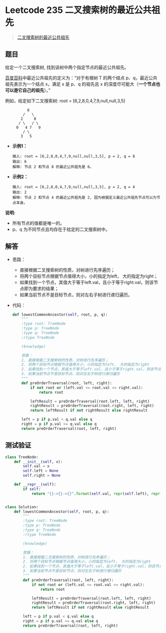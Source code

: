 # Leetcode 235 二叉搜索树的最近公共祖先

> [二叉搜索树的最近公共祖先](https://leetcode-cn.com/problems/lowest-common-ancestor-of-a-binary-search-tree/)

## 题目

给定一个二叉搜索树, 找到该树中两个指定节点的最近公共祖先。

[百度百科](https://baike.baidu.com/item/最近公共祖先/8918834?fr=aladdin)中最近公共祖先的定义为：“对于有根树 T 的两个结点 p、q，最近公共祖先表示为一个结点 x，满足 x 是 p、q 的祖先且 x 的深度尽可能大（**一个节点也可以是它自己的祖先**）。”

例如，给定如下二叉搜索树: root = [6,2,8,0,4,7,9,null,null,3,5]

```
          6
        /   \
       2     8
      / \   / \
     0   4 7   9
        / \
       3   5
```

- **示例1：**

  ```
  输入: root = [6,2,8,0,4,7,9,null,null,3,5], p = 2, q = 8
  输出: 6 
  解释: 节点 2 和节点 8 的最近公共祖先是 6。
  ```

- **示例2：**

  ```
  输入: root = [6,2,8,0,4,7,9,null,null,3,5], p = 2, q = 4
  输出: 2
  解释: 节点 2 和节点 4 的最近公共祖先是 2, 因为根据定义最近公共祖先节点可以为节点本身。
  ```

**说明:**

- 所有节点的值都是唯一的。
- p、q 为不同节点且均存在于给定的二叉搜索树中。

## 解答

- 思路：

  - 直接根据二叉搜索树的性质，对树进行先序遍历；
  - 将两个目标节点根据节点值得大小，小的指定为left， 大的指定为right；
  - 如果找到一个节点，其值大于等于left.val，且小于等于right.val，则该节点即为要求的结果；
  - 如果当前节点不是目标节点，则对左右子树进行递归遍历。

- 代码：

  ```python
  def lowestCommonAncestor(self, root, p, q):
      """
      :type root: TreeNode
      :type p: TreeNode
      :type q: TreeNode
      :rtype TreeNode
  
      (knowledge)
  
      思路：
      1. 直接根据二叉搜索树的性质，对树进行先序遍历；
      2. 将两个目标节点根据节点值得大小，小的指定为left， 大的指定为right
      2. 如果找到一个节点，其值大于等于left.val，且小于等于right.val，则该节点即为要求的结果
      3. 如果当前节点不是目标节点，则对左右子树进行递归遍历
      """
      def preOrderTraversal(root, left, right):
          if not root or (left.val <= root.val <= right.val):
              return root
  
          leftResult = preOrderTraversal(root.left, left, right)
          rightResult = preOrderTraversal(root.right, left, right)
          return leftResult if not rightResult else rightResult
  
      left = p if p.val < q.val else q
      right = p if p.val >= q.val else q
      return preOrderTraversal(root, left, right)
  ```

## 测试验证

```python
class TreeNode:
    def __init__(self, x):
        self.val = x
        self.left = None
        self.right = None

    def __repr__(self):
        if self:
            return "{}->{}->{}".format(self.val, repr(self.left), repr(self.right))


class Solution:
    def lowestCommonAncestor(self, root, p, q):
        """
        :type root: TreeNode
        :type p: TreeNode
        :type q: TreeNode
        :rtype TreeNode

        (knowledge)

        思路：
        1. 直接根据二叉搜索树的性质，对树进行先序遍历；
        2. 将两个目标节点根据节点值得大小，小的指定为left， 大的指定为right
        2. 如果找到一个节点，其值大于等于left.val，且小于等于right.val，则该节点即为要求的结果
        3. 如果当前节点不是目标节点，则对左右子树进行递归遍历
        """
        def preOrderTraversal(root, left, right):
            if not root or (left.val <= root.val <= right.val):
                return root

            leftResult = preOrderTraversal(root.left, left, right)
            rightResult = preOrderTraversal(root.right, left, right)
            return leftResult if not rightResult else rightResult

        left = p if p.val < q.val else q
        right = p if p.val >= q.val else q
        return preOrderTraversal(root, left, right)
```

